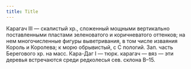 ```yaml
---
title: Title
---
```


Карагач III — скалистый хр., сложенный мощными вертикально поставленными
пластами зеленоватого и коричневатого оттенков; на нем многочисленные фигуры
выветривания, в том числе изваяния Король и Королева; к морю обрывистый, с С
пологий. Зап. часть Берегового хр. на масс. Кара-Даг I — тюрк. карагач — вяз —
эти деревья встречаются среди редколесья сев. склона В–15.
